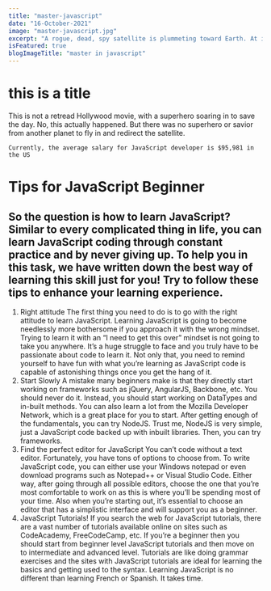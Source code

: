 ```yaml
---
title: "master-javascript"
date: "16-October-2021"
image: "master-javascript.jpg"
excerpt: "A rogue, dead, spy satellite is plummeting toward Earth. At impact, it will cause devastation — a toxic spill could cover an area the size of two football fields. This satellite has to be taken out."
isFeatured: true
blogImageTitle: "master in javascript"
---
```


# this is a title

This is not a retread Hollywood movie, with a superhero soaring in to save the day. No, this actually happened. But there was no superhero or savior from another planet to fly in and redirect the satellite.

```
Currently, the average salary for JavaScript developer is $95,981 in the US
```

# Tips for JavaScript Beginner

## So the question is how to learn JavaScript? Similar to every complicated thing in life, you can learn JavaScript coding through constant practice and by never giving up. To help you in this task, we have written down the best way of learning this skill just for you! Try to follow these tips to enhance your learning experience.

1. Right attitude
   The first thing you need to do is to go with the right attitude to learn JavaScript. Learning JavaScript is going to become needlessly more bothersome if you approach it with the wrong mindset. Trying to learn it with an “I need to get this over” mindset is not going to take you anywhere. It’s a huge struggle to face and you truly have to be passionate about code to learn it. Not only that, you need to remind yourself to have fun with what you’re learning as JavaScript code is capable of astonishing things once you get the hang of it.
2. Start Slowly
   A mistake many beginners make is that they directly start working on frameworks such as jQuery, AngularJS, Backbone, etc. You should never do it. Instead, you should start working on DataTypes and in-built methods. You can also learn a lot from the Mozilla Developer Network, which is a great place for you to start. After getting enough of the fundamentals, you can try NodeJS. Trust me, NodeJS is very simple, just a JavaScript code backed up with inbuilt libraries. Then, you can try frameworks.
3. Find the perfect editor for JavaScript
   You can’t code without a text editor. Fortunately, you have tons of options to choose from. To write JavaScript code, you can either use your Windows notepad or even download programs such as Notepad++ or Visual Studio Code. Either way, after going through all possible editors, choose the one that you’re most comfortable to work on as this is where you’ll be spending most of your time. Also when you’re starting out, it’s essential to choose an editor that has a simplistic interface and will support you as a beginner.
4. JavaScript Tutorials!
   If you search the web for JavaScript tutorials, there are a vast number of tutorials available online on sites such as CodeAcademy, FreeCodeCamp, etc. If you’re a beginner then you should start from beginner level JavaScript tutorials and then move on to intermediate and advanced level. Tutorials are like doing grammar exercises and the sites with JavaScript tutorials are ideal for learning the basics and getting used to the syntax. Learning JavaScript is no different than learning French or Spanish. It takes time.
